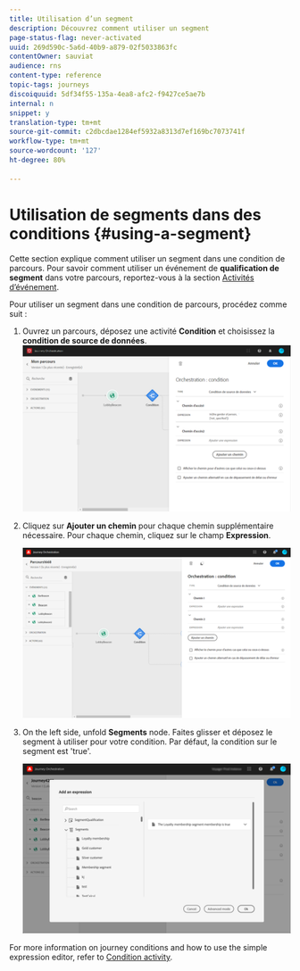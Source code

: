 ```yaml
---
title: Utilisation d’un segment
description: Découvrez comment utiliser un segment
page-status-flag: never-activated
uuid: 269d590c-5a6d-40b9-a879-02f5033863fc
contentOwner: sauviat
audience: rns
content-type: reference
topic-tags: journeys
discoiquuid: 5df34f55-135a-4ea8-afc2-f9427ce5ae7b
internal: n
snippet: y
translation-type: tm+mt
source-git-commit: c2dbcdae1284ef5932a8313d7ef169bc7073741f
workflow-type: tm+mt
source-wordcount: '127'
ht-degree: 80%

---
```



# Utilisation de segments dans des conditions {#using-a-segment}

Cette section explique comment utiliser un segment dans une condition de parcours. Pour savoir comment utiliser un événement de **qualification de segment** dans votre parcours, reportez-vous à la section [Activités d’événement](../building-journeys/event-activities.md#segment-qualification).

Pour utiliser un segment dans une condition de parcours, procédez comme suit :

1. Ouvrez un parcours, déposez une activité **Condition** et choisissez la **condition de source de données**.
   ![](../assets/journey47.png)

1. Cliquez sur **Ajouter un chemin** pour chaque chemin supplémentaire nécessaire. Pour chaque chemin, cliquez sur le champ **Expression**.

   ![](../assets/segment3.png)

1. On the left side, unfold **Segments** node. Faites glisser et déposez le segment à utiliser pour votre condition. Par défaut, la condition sur le segment est &#39;true&#39;.

   ![](../assets/segment4.png)

For more information on journey conditions and how to use the simple expression editor, refer to [Condition activity](../building-journeys/condition-activity.md#about_condition).
